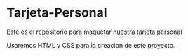 # Tarjeta-Personal
Este es el repositorio para maquetar nuestra tarjeta personal

Usaremos HTML y CSS para la creacion de este proyecto.